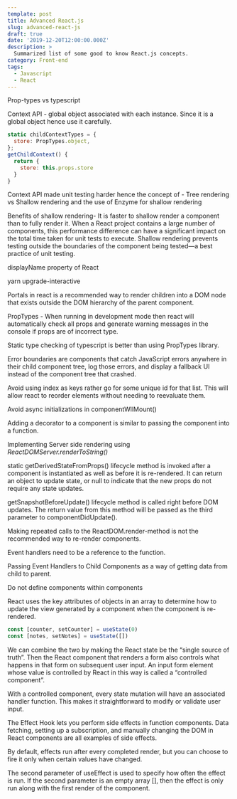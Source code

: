 ```yaml
---
template: post
title: Advanced React.js
slug: advanced-react-js
draft: true
date: '2019-12-20T12:00:00.000Z'
description: >
  Summarized list of some good to know React.js concepts.
category: Front-end
tags:
  - Javascript
  - React
---
```


Prop-types vs typescript

Context API - global object associated with each <App /> instance.
Since it is a global object hence use it carefully.

```js
static childContextTypes = {
  store: PropTypes.object,
};
getChildContext() {
  return {
    store: this.props.store
  }
}
```

Context API made unit testing harder hence the concept of -
Tree rendering vs Shallow rendering and the use of Enzyme for shallow rendering

Benefits of shallow rendering-
It is faster to shallow render a component than to fully render it. When a React project contains a large number of components, this performance difference can have a significant impact on the total time taken for unit tests to execute.
Shallow rendering prevents testing outside the boundaries of the component being tested—a best practice of unit testing.

displayName property of React

yarn upgrade-interactive

Portals in react is a recommended way to render children into a DOM node that exists outside the DOM hierarchy of the parent component.

PropTypes - When running in development mode then react will automatically check all props and generate warning messages in the console if props are of incorrect type.

Static type checking of typescript is better than using PropTypes library.

Error boundaries are components that catch JavaScript errors anywhere in their child component tree, log those errors, and display a fallback UI instead of the component tree that crashed.

Avoid using index as keys rather go for some unique id for that list. This will allow react to reorder elements without needing to reevaluate them.

Avoid async initializations in componentWllMount()

Adding a decorator to a component is similar to passing the component into a function.

Implementing Server side rendering using _ReactDOMServer.renderToString(<App />)_

static getDerivedStateFromProps() lifecycle method is invoked after a component is instantiated as well as before it is re-rendered. It can return an object to update state, or null to indicate that the new props do not require any state updates.

getSnapshotBeforeUpdate() lifecycle method is called right before DOM updates. The return value from this method will be passed as the third parameter to componentDidUpdate().

Making repeated calls to the ReactDOM.render-method is not the recommended way to re-render components.

Event handlers need to be a reference to the function.

Passing Event Handlers to Child Components as a way of getting data from child to parent.

Do not define components within components

React uses the key attributes of objects in an array to determine how to update the view generated by a component when the component is re-rendered.

```js
const [counter, setCounter] = useState(0)
const [notes, setNotes] = useState([])
```

We can combine the two by making the React state be the “single source of truth”. Then the React component that renders a form also controls what happens in that form on subsequent user input.
An input form element whose value is controlled by React in this way is called a “controlled component”.

With a controlled component, every state mutation will have an associated handler function. This makes it straightforward to modify or validate user input.

The Effect Hook lets you perform side effects in function components. Data fetching, setting up a subscription, and manually changing the DOM in React components are all examples of side effects.

By default, effects run after every completed render, but you can choose to fire it only when certain values have changed.

The second parameter of useEffect is used to specify how often the effect is run. If the second parameter is an empty array [], then the effect is only run along with the first render of the component.
